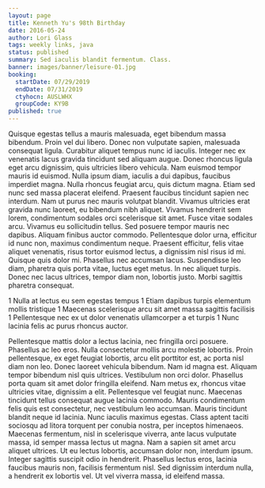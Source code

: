 ```yaml
---
layout: page
title: Kenneth Yu's 98th Birthday
date: 2016-05-24
author: Lori Glass
tags: weekly links, java
status: published
summary: Sed iaculis blandit fermentum. Class.
banner: images/banner/leisure-01.jpg
booking:
  startDate: 07/29/2019
  endDate: 07/31/2019
  ctyhocn: AUSLWHX
  groupCode: KY9B
published: true
---
```

Quisque egestas tellus a mauris malesuada, eget bibendum massa bibendum. Proin vel dui libero. Donec non vulputate sapien, malesuada consequat ligula. Curabitur aliquet tempus nunc id iaculis. Integer nec ex venenatis lacus gravida tincidunt sed aliquam augue. Donec rhoncus ligula eget arcu dignissim, quis ultricies libero vehicula. Nam euismod tempor mauris id euismod. Nulla ipsum diam, iaculis a dui dapibus, faucibus imperdiet magna. Nulla rhoncus feugiat arcu, quis dictum magna. Etiam sed nunc sed massa placerat eleifend. Praesent faucibus tincidunt sapien nec interdum. Nam ut purus nec mauris volutpat blandit. Vivamus ultricies erat gravida nunc laoreet, eu bibendum nibh aliquet. Vivamus hendrerit sem lorem, condimentum sodales orci scelerisque sit amet. Fusce vitae sodales arcu. Vivamus eu sollicitudin tellus.
Sed posuere tempor mauris nec dapibus. Aliquam finibus auctor commodo. Pellentesque dolor urna, efficitur id nunc non, maximus condimentum neque. Praesent efficitur, felis vitae aliquet venenatis, risus tortor euismod lectus, a dignissim nisl risus id mi. Quisque quis dolor mi. Phasellus nec accumsan lacus. Suspendisse leo diam, pharetra quis porta vitae, luctus eget metus. In nec aliquet turpis. Donec nec lacus ultrices, tempor diam non, lobortis justo. Morbi sagittis pharetra consequat.

1 Nulla at lectus eu sem egestas tempus
1 Etiam dapibus turpis elementum mollis tristique
1 Maecenas scelerisque arcu sit amet massa sagittis facilisis
1 Pellentesque nec ex ut dolor venenatis ullamcorper a et turpis
1 Nunc lacinia felis ac purus rhoncus auctor.

Pellentesque mattis dolor a lectus lacinia, nec fringilla orci posuere. Phasellus ac leo eros. Nulla consectetur mollis arcu molestie lobortis. Proin pellentesque, ex eget feugiat lobortis, arcu elit porttitor est, ac porta nisl diam non leo. Donec laoreet vehicula bibendum. Nam id magna est. Aliquam tempor bibendum nisl quis ultrices. Vestibulum non orci dolor. Phasellus porta quam sit amet dolor fringilla eleifend. Nam metus ex, rhoncus vitae ultricies vitae, dignissim a elit. Pellentesque vel feugiat nunc.
Maecenas tincidunt tellus consequat augue lacinia commodo. Mauris condimentum felis quis est consectetur, nec vestibulum leo accumsan. Mauris tincidunt blandit neque id lacinia. Nunc iaculis maximus egestas. Class aptent taciti sociosqu ad litora torquent per conubia nostra, per inceptos himenaeos. Maecenas fermentum, nisl in scelerisque viverra, ante lacus vulputate massa, id semper massa lectus ut magna. Nam a sapien sit amet arcu aliquet ultrices. Ut eu lectus lobortis, accumsan dolor non, interdum ipsum. Integer sagittis suscipit odio in hendrerit. Phasellus lectus eros, lacinia faucibus mauris non, facilisis fermentum nisl. Sed dignissim interdum nulla, a hendrerit ex lobortis vel. Ut vel viverra massa, id eleifend massa.
